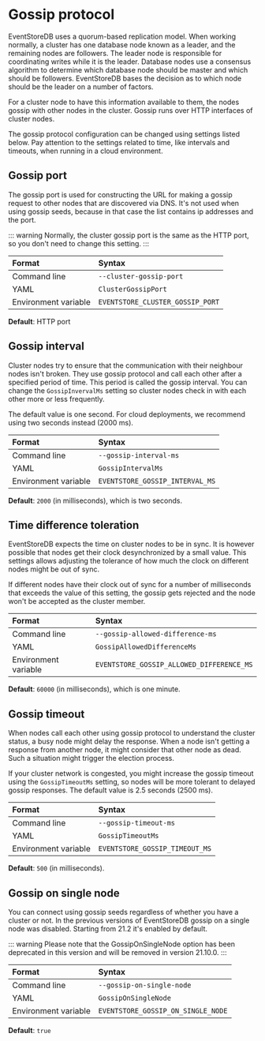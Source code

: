 # Gossip protocol

EventStoreDB uses a quorum-based replication model. When working normally, a cluster has one database node known as a leader, and the remaining nodes are followers. The leader node is responsible for coordinating writes while it is the leader. Database nodes use a consensus algorithm to determine which database node should be master and which should be followers. EventStoreDB bases the decision as to which node should be the leader on a number of factors.

For a cluster node to have this information available to them, the nodes gossip with other nodes in the cluster. Gossip runs over HTTP interfaces of cluster nodes.

The gossip protocol configuration can be changed using settings listed below. Pay attention to the settings related to time, like intervals and timeouts, when running in a cloud environment.

## Gossip port

The gossip port is used for constructing the URL for making a gossip request to other nodes that are discovered via DNS. It's not used when using gossip seeds, because in that case the list contains ip addresses and the port.  

::: warning
Normally, the cluster gossip port is the same as the HTTP port, so you don't need to change this setting.
:::

| Format               | Syntax |
| :------------------- | :----- |
| Command line         | `--cluster-gossip-port` |
| YAML                 | `ClusterGossipPort` |
| Environment variable | `EVENTSTORE_CLUSTER_GOSSIP_PORT` |

**Default**: HTTP port

## Gossip interval

Cluster nodes try to ensure that the communication with their neighbour nodes isn't broken. They use gossip protocol and call each other after a specified period of time. This period is called the gossip interval. You can change the `GossipInvervalMs` setting so cluster nodes check in with each other more or less frequently.

The default value is one second. For cloud deployments, we recommend using two seconds instead (2000 ms).

| Format               | Syntax |
| :------------------- | :----- |
| Command line         | `--gossip-interval-ms` |
| YAML                 | `GossipIntervalMs` |
| Environment variable | `EVENTSTORE_GOSSIP_INTERVAL_MS` |

**Default**: `2000` (in milliseconds), which is two seconds.

## Time difference toleration

EventStoreDB expects the time on cluster nodes to be in sync. It is however possible that nodes get their clock desynchronized by a small value. This settings allows adjusting the tolerance of how much the clock on different nodes might be out of sync.

If different nodes have their clock out of sync for a number of milliseconds that exceeds the value of this setting, the gossip gets rejected and the node won't be accepted as the cluster member.

| Format               | Syntax |
| :------------------- | :----- |
| Command line         | `--gossip-allowed-difference-ms` |
| YAML                 | `GossipAllowedDifferenceMs` |
| Environment variable | `EVENTSTORE_GOSSIP_ALLOWED_DIFFERENCE_MS` |

**Default**: `60000` (in milliseconds), which is one minute.

## Gossip timeout

When nodes call each other using gossip protocol to understand the cluster status, a busy node might delay the response. When a node isn't getting a response from another node, it might consider that other node as dead. Such a situation might trigger the election process.

If your cluster network is congested, you might increase the gossip timeout using the `GossipTimeoutMs` setting, so nodes will be more tolerant to delayed gossip responses. The default value is 2.5 seconds (2500 ms).

| Format               | Syntax |
| :------------------- | :----- |
| Command line         | `--gossip-timeout-ms` |
| YAML                 | `GossipTimeoutMs` |
| Environment variable | `EVENTSTORE_GOSSIP_TIMEOUT_MS` |

**Default**: `500` (in milliseconds).

## Gossip on single node

You can connect using gossip seeds regardless of whether you have a cluster or not. In the previous versions of EventStoreDB gossip on a single node was disabled. Starting from 21.2 it's enabled by default.

::: warning
Please note that the GossipOnSingleNode option has been deprecated in this version and will be removed in version 21.10.0.
:::

| Format               | Syntax |
| :------------------- | :----- |
| Command line         | `--gossip-on-single-node` |
| YAML                 | `GossipOnSingleNode` |
| Environment variable | `EVENTSTORE_GOSSIP_ON_SINGLE_NODE` |

**Default**: `true`
